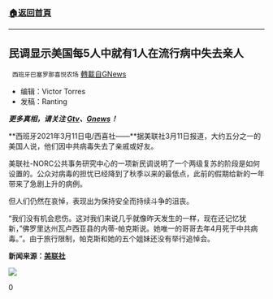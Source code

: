 ###  [:house:返回首頁](https://github.com/ourhimalayas/txt)
---

## 民调显示美国每5人中就有1人在流行病中失去亲人
` 西班牙巴塞罗那喜悦农场` [轉載自GNews](https://gnews.org/zh-hans/967337/)

- 编辑：Victor Torres
- 发稿：Ranting


***更多真相，请关注 [Gtv](https://gtv.org/)、[Gnews](https://gnews.org/)！***

**西班牙2021年3月11日电/西喜社——**据美联社3月11日报道，大约五分之一的美国人说，他们因中共病毒失去了亲戚或好友。

美联社-NORC公共事务研究中心的一项新民调说明了一个两级复苏的阶段是如何设置的。公众对病毒的担忧已经降到了秋季以来的最低点，此前的假期给新的一年带来了急剧上升的病例。

但人们仍然在哀悼，表现出为保持安全而持续斗争的沮丧。

“我们没有机会悲伤。这对我们来说几乎就像昨天发生的一样，现在还记忆犹新，”佛罗里达州瓦卢西亚县的内蒂-帕克斯说。她唯一的哥哥去年4月死于中共病毒。”。由于旅行限制，帕克斯和她的五个姐妹还没有举行追悼会。

**新闻来源：[美联社](https://apnews.com/article/us-news-pandemics-coronavirus-pandemic-211cc9f31d859fb3a7c7c4d487ba65a9)**

![]()![](https://gnews.org/wp-content/uploads/2021/03/招募.jpeg)

0

